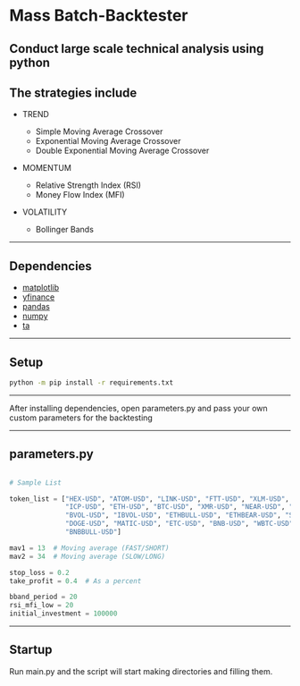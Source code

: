 # Mass Batch-Backtester
## Conduct large scale technical analysis using python

## The strategies include

- TREND
  - Simple Moving Average Crossover
  - Exponential Moving Average Crossover
  - Double Exponential Moving Average Crossover


- MOMENTUM
  - Relative Strength Index (RSI)
  - Money Flow Index (MFI)
  

- VOLATILITY
  - Bollinger Bands

___
## Dependencies
- [matplotlib](https://pypi.org/project/matplotlib/)
- [yfinance](https://pypi.org/project/yfinance/) 
- [pandas](https://pypi.org/project/pandas/)
- [numpy](https://pypi.org/project/numpy/)
- [ta](https://pypi.org/project/ta/)
___
## Setup
```bash
python -m pip install -r requirements.txt
```
___
After installing dependencies, open parameters.py and pass your own custom parameters for the backtesting
___
## parameters.py
```python

# Sample List

token_list = ["HEX-USD", "ATOM-USD", "LINK-USD", "FTT-USD", "XLM-USD", "ALGO-USD",
              "ICP-USD", "ETH-USD", "BTC-USD", "XMR-USD", "NEAR-USD", "KCS-USD",
              "BVOL-USD", "IBVOL-USD", "ETHBULL-USD", "ETHBEAR-USD", "SHIB-USD",
              "DOGE-USD", "MATIC-USD", "ETC-USD", "BNB-USD", "WBTC-USD", "WETH-USD",
              "BNBBULL-USD"]

mav1 = 13  # Moving average (FAST/SHORT)
mav2 = 34  # Moving average (SLOW/LONG)

stop_loss = 0.2
take_profit = 0.4  # As a percent

bband_period = 20
rsi_mfi_low = 20
initial_investment = 100000

```
___
## Startup
Run main.py and the script will start making directories and filling them.
